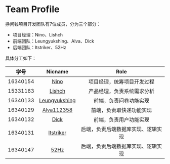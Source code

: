 # Team Profile

挣闲钱项目开发团队有7位成员，分为三个部分：

+ 项目经理：Nino、Lishch
+ 前端团队：Leungyukshing、Alva、Dick
+ 后端团队：ltstriker、52Hz

具体分工如下：

|   学号   |                      Nicname                      |                Role                |
| :------: | :-----------------------------------------------: | :--------------------------------: |
| 16340154 |     [Nino](https://github.com/LovelyBuggies)      |     项目经理，统筹项目开发过程     |
| 15331163 |    [Lishch](https://github.com/lishicheng1006)    |     产品经理，负责系统需求分析     |
| 16340133 | [Leungyukshing](https://github.com/leungyukshing) |       前端，负责问卷功能实现       |
| 16340129 |       [Alva112358](https://github.com/Alva112358) |      前端，负责取快递功能实现      |
| 16340132 |         [Dick](https://github.com/dick20)         |       前端，负责用户功能实现       |
| 16340131 |     [ltstriker](https://github.com/ltstriker)     | 后端，负责后端数据库实现、逻辑实现 |
| 16340147 |         [52Hz](https://github.com/52hz11)         | 后端，负责后端数据库实现、逻辑实现 |
